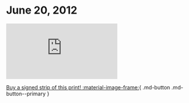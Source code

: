 # June 20, 2012

![](https://www.achewood.com/comic.php?date=06202012)

[Buy a signed strip of this print! :material-image-frame:](https://achewood-holiday-pop-up.myshopify.com/products/strip#06202012){ .md-button .md-button--primary }
